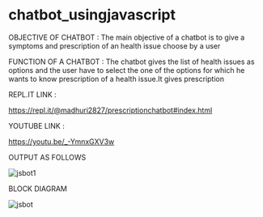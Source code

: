 # chatbot_usingjavascript
OBJECTIVE OF CHATBOT : The main objective of a chatbot is to give a symptoms and prescription of an health issue choose by a user

FUNCTION OF A CHATBOT : The chatbot gives the list of health issues as options and the user have to select the one of the options for which he wants to know prescription of a health issue.It gives prescription

REPL.IT LINK :

https://repl.it/@madhuri2827/prescriptionchatbot#index.html

YOUTUBE LINK :

https://youtu.be/_-YmnxGXV3w


OUTPUT AS FOLLOWS

![jsbot1](https://user-images.githubusercontent.com/73060515/97169323-e3976e80-17af-11eb-9972-84f682bb7030.png)


BLOCK DIAGRAM


![jsbot](https://user-images.githubusercontent.com/73060515/97168626-c44c1180-17ae-11eb-89a9-842724564e1f.png)

